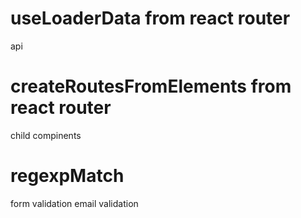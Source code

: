 # useLoaderData from react router

api

# createRoutesFromElements from react router

child compinents

# regexpMatch

form validation
email validation
